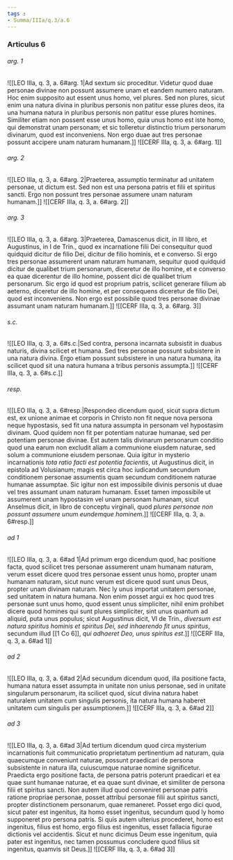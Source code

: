 ```yaml
---
tags : 
- Summa/IIIa/q.3/a.6
---
```


### Articulus 6

###### arg. 1
![[LEO IIIa, q. 3, a. 6#arg. 1|Ad sextum sic proceditur. Videtur quod duae personae divinae non possunt assumere unam et eandem numero naturam. Hoc enim supposito aut essent unus homo, vel plures. Sed non plures, sicut enim una natura divina in pluribus personis non patitur esse plures deos, ita una humana natura in pluribus personis non patitur esse plures homines. Similiter etiam non possent esse unus homo, quia unus homo est iste homo, qui demonstrat unam personam; et sic tolleretur distinctio trium personarum divinarum, quod est inconveniens. Non ergo duae aut tres personae possunt accipere unam naturam humanam.]]
![[CERF IIIa, q. 3, a. 6#arg. 1]]

###### arg. 2
![[LEO IIIa, q. 3, a. 6#arg. 2|Praeterea, assumptio terminatur ad unitatem personae, ut dictum est. Sed non est una persona patris et filii et spiritus sancti. Ergo non possunt tres personae assumere unam naturam humanam.]]
![[CERF IIIa, q. 3, a. 6#arg. 2]]

###### arg. 3
![[LEO IIIa, q. 3, a. 6#arg. 3|Praeterea, Damascenus dicit, in III libro, et Augustinus, in I de Trin., quod ex incarnatione filii Dei consequitur quod quidquid dicitur de filio Dei, dicitur de filio hominis, et e converso. Si ergo tres personae assumerent unam naturam humanam, sequitur quod quidquid dicitur de qualibet trium personarum, diceretur de illo homine, et e converso ea quae dicerentur de illo homine, possent dici de qualibet trium personarum. Sic ergo id quod est proprium patris, scilicet generare filium ab aeterno, diceretur de illo homine, et per consequens diceretur de filio Dei, quod est inconveniens. Non ergo est possibile quod tres personae divinae assumant unam naturam humanam.]]
![[CERF IIIa, q. 3, a. 6#arg. 3]]

###### s.c.
![[LEO IIIa, q. 3, a. 6#s.c.|Sed contra, persona incarnata subsistit in duabus naturis, divina scilicet et humana. Sed tres personae possunt subsistere in una natura divina. Ergo etiam possunt subsistere in una natura humana, ita scilicet quod sit una natura humana a tribus personis assumpta.]]
![[CERF IIIa, q. 3, a. 6#s.c.]]

###### resp.
![[LEO IIIa, q. 3, a. 6#resp.|Respondeo dicendum quod, sicut supra dictum est, ex unione animae et corporis in Christo non fit neque nova persona neque hypostasis, sed fit una natura assumpta in personam vel hypostasim divinam. Quod quidem non fit per potentiam naturae humanae, sed per potentiam personae divinae. Est autem talis divinarum personarum conditio quod una earum non excludit aliam a communione eiusdem naturae, sed solum a communione eiusdem personae. Quia igitur in mysterio incarnationis *tota ratio facti est potentia facientis*, ut Augustinus dicit, in epistola ad Volusianum; magis est circa hoc iudicandum secundum conditionem personae assumentis quam secundum conditionem naturae humanae assumptae. Sic igitur non est impossibile divinis personis ut duae vel tres assumant unam naturam humanam. Esset tamen impossibile ut assumerent unam hypostasim vel unam personam humanam, sicut Anselmus dicit, in libro de conceptu virginali, quod *plures personae non possunt assumere unum eundemque hominem*.]]
![[CERF IIIa, q. 3, a. 6#resp.]]

###### ad 1
![[LEO IIIa, q. 3, a. 6#ad 1|Ad primum ergo dicendum quod, hac positione facta, quod scilicet tres personae assumerent unam humanam naturam, verum esset dicere quod tres personae essent unus homo, propter unam humanam naturam, sicut nunc verum est dicere quod sunt unus Deus, propter unam divinam naturam. Nec ly unus importat unitatem personae, sed unitatem in natura humana. Non enim posset argui ex hoc quod tres personae sunt unus homo, quod essent unus simpliciter, nihil enim prohibet dicere quod homines qui sunt plures simpliciter, sint unus quantum ad aliquid, puta unus populus; sicut Augustinus dicit, VI de Trin., *diversum est natura spiritus hominis et spiritus Dei, sed inhaerendo fit unus spiritus*, secundum illud [[1 Co 6]], *qui adhaeret Deo, unus spiritus est*.]]
![[CERF IIIa, q. 3, a. 6#ad 1]]

###### ad 2
![[LEO IIIa, q. 3, a. 6#ad 2|Ad secundum dicendum quod, illa positione facta, humana natura esset assumpta in unitate non unius personae, sed in unitate singularum personarum, ita scilicet quod, sicut divina natura habet naturalem unitatem cum singulis personis, ita natura humana haberet unitatem cum singulis per assumptionem.]]
![[CERF IIIa, q. 3, a. 6#ad 2]]

###### ad 3
![[LEO IIIa, q. 3, a. 6#ad 3|Ad tertium dicendum quod circa mysterium incarnationis fuit communicatio proprietatum pertinentium ad naturam, quia quaecumque conveniunt naturae, possunt praedicari de persona subsistente in natura illa, cuiuscumque naturae nomine significetur. Praedicta ergo positione facta, de persona patris poterunt praedicari et ea quae sunt humanae naturae, et ea quae sunt divinae, et similiter de persona filii et spiritus sancti. Non autem illud quod conveniret personae patris ratione propriae personae, posset attribui personae filii aut spiritus sancti, propter distinctionem personarum, quae remaneret. Posset ergo dici quod, sicut pater est ingenitus, ita homo esset ingenitus, secundum quod ly homo supponeret pro persona patris. Si quis autem ulterius procederet, homo est ingenitus, filius est homo, ergo filius est ingenitus, esset fallacia figurae dictionis vel accidentis. Sicut et nunc dicimus Deum esse ingenitum, quia pater est ingenitus, nec tamen possumus concludere quod filius sit ingenitus, quamvis sit Deus.]]
![[CERF IIIa, q. 3, a. 6#ad 3]]

